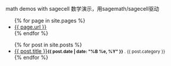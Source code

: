 math demos with sagecell 数学演示，用sagemath/sagecell驱动

<ul>
  {% for page in site.pages %}
  <li><a href="{{ page.url }}">{{ page.url }}</a></li>
  {% endfor %}
</ul>
<ul>
{% for post in site.posts %}	
    <li><a href="{{ post.url }}">{{ post.title }}</a><small><strong>{{ post.date | date: "%B %e, %Y" }}</strong> . {{ post.category }} </small></li>	
{% endfor %}
</ul>